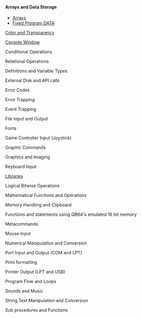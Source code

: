 #### Arrays and Data Storage
* [Arrays](https://github.com/QB64Official/qb64/wiki/Keyword-Reference---By-Usage/_edit#arrays)
* [Fixed Program DATA](https://github.com/QB64Official/qb64/wiki/Keyword-Reference---By-Usage/_edit#fixed-program-data)

[Color and Transparency](https://github.com/QB64Official/qb64/wiki/Keyword-Reference---By-Usage/COLOR)

[Console Window](https://github.com/QB64Official/qb64/wiki/Keyword-Reference---By-Usage/Console_Window)

Conditional Operations

Relational Operations

Definitions and Variable Types

External Disk and API calls

Error Codes

Error Trapping

Event Trapping

File Input and Output

Fonts

Game Controller Input (Joystick)

Graphic Commands

Graphics and Imaging

Keyboard Input

[Libraries](https://github.com/QB64Official/qb64/wiki/Keyword-Reference---By-Usage/Libraries)

Logical Bitwise Operations

Mathematical Functions and Operations

Memory Handling and Clipboard

Functions and statements using QB64's emulated 16 bit memory

Metacommands

Mouse Input

Numerical Manipulation and Conversion

Port Input and Output (COM and LPT)

Print formatting

Printer Output (LPT and USB)

Program Flow and Loops

Sounds and Music

String Text Manipulation and Conversion

Sub procedures and Functions
